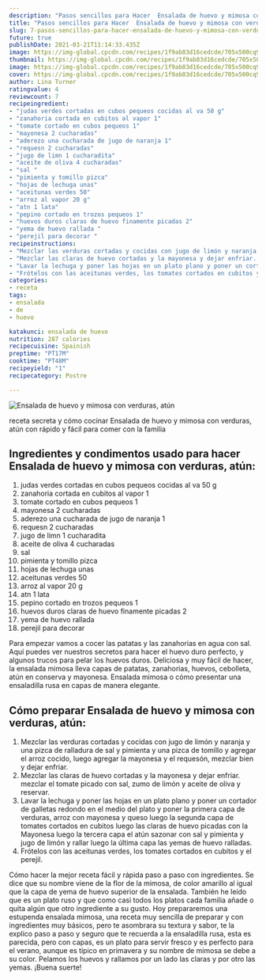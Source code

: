 ```yaml
---
description: "Pasos sencillos para Hacer  Ensalada de huevo y mimosa con verduras, atún"
title: "Pasos sencillos para Hacer  Ensalada de huevo y mimosa con verduras, atún"
slug: 7-pasos-sencillos-para-hacer-ensalada-de-huevo-y-mimosa-con-verduras-atun
future: true
publishDate: 2021-03-21T11:14:33.435Z
image: https://img-global.cpcdn.com/recipes/1f9ab83d16cedcde/705x500cq90/ensalada-de-huevo-y-mimosa-con-verduras-atun-foto-principal.jpg
thumbnail: https://img-global.cpcdn.com/recipes/1f9ab83d16cedcde/705x500cq90/ensalada-de-huevo-y-mimosa-con-verduras-atun-foto-principal.jpg
image: https://img-global.cpcdn.com/recipes/1f9ab83d16cedcde/705x500cq90/ensalada-de-huevo-y-mimosa-con-verduras-atun-foto-principal.jpg
cover: https://img-global.cpcdn.com/recipes/1f9ab83d16cedcde/705x500cq90/ensalada-de-huevo-y-mimosa-con-verduras-atun-foto-principal.jpg
author: Lina Turner
ratingvalue: 4
reviewcount: 7
recipeingredient:
- "judas verdes cortadas en cubos pequeos cocidas al va 50 g"
- "zanahoria cortada en cubitos al vapor 1"
- "tomate cortado en cubos pequeos 1"
- "mayonesa 2 cucharadas"
- "aderezo una cucharada de jugo de naranja 1"
- "requesn 2 cucharadas"
- "jugo de limn 1 cucharadita"
- "aceite de oliva 4 cucharadas"
- "sal "
- "pimienta y tomillo pizca"
- "hojas de lechuga unas"
- "aceitunas verdes 50"
- "arroz al vapor 20 g"
- "atn 1 lata"
- "pepino cortado en trozos pequeos 1"
- "huevos duros claras de huevo finamente picadas 2"
- "yema de huevo rallada "
- "perejil para decorar "
recipeinstructions:
- "Mezclar las verduras cortadas y cocidas con jugo de limón y naranja y una pizca de ralladura de sal y pimienta y una pizca de tomillo y agregar el arroz cocido, luego agregar la mayonesa y el requesón, mezclar bien y dejar enfriar."
- "Mezclar las claras de huevo cortadas y la mayonesa y dejar enfriar. mezclar el tomate picado con sal, zumo de limón y aceite de oliva y reservar."
- "Lavar la lechuga y poner las hojas en un plato plano y poner un cortador de galletas redondo en el medio del plato y poner la primera capa de verduras, arroz con mayonesa y queso luego la segunda capa de tomates cortados en cubitos luego las claras de huevo picadas con la Mayonesa luego la tercera capa el atún sazonar con sal y pimienta y jugo de limón y rallar luego la última capa las yemas de huevo ralladas."
- "Frótelos con las aceitunas verdes, los tomates cortados en cubitos y el perejil."
categories:
- receta
tags:
- ensalada
- de
- huevo

katakunci: ensalada de huevo 
nutrition: 287 calories
recipecuisine: Spainish
preptime: "PT17M"
cooktime: "PT48M"
recipeyield: "1"
recipecategory: Postre

---
```



![Ensalada de huevo y mimosa con verduras, atún](https://img-global.cpcdn.com/recipes/1f9ab83d16cedcde/705x500cq90/ensalada-de-huevo-y-mimosa-con-verduras-atun-foto-principal.jpg)

receta secreta y cómo cocinar Ensalada de huevo y mimosa con verduras, atún con rápido y fácil para comer con la familia

<!--inarticleads1-->

## Ingredientes y condimentos usado para hacer Ensalada de huevo y mimosa con verduras, atún:

1. judas verdes cortadas en cubos pequeos cocidas al va 50 g
1. zanahoria cortada en cubitos al vapor 1
1. tomate cortado en cubos pequeos 1
1. mayonesa 2 cucharadas
1. aderezo una cucharada de jugo de naranja 1
1. requesn 2 cucharadas
1. jugo de limn 1 cucharadita
1. aceite de oliva 4 cucharadas
1. sal 
1. pimienta y tomillo pizca
1. hojas de lechuga unas
1. aceitunas verdes 50
1. arroz al vapor 20 g
1. atn 1 lata
1. pepino cortado en trozos pequeos 1
1. huevos duros claras de huevo finamente picadas 2
1. yema de huevo rallada 
1. perejil para decorar 

Para empezar vamos a cocer las patatas y las zanahorias en agua con sal. Aquí puedes ver nuestros secretos para hacer el huevo duro perfecto, y algunos trucos para pelar los huevos duros. Deliciosa y muy fácil de hacer, la ensalada mimosa lleva capas de patatas, zanahorias, huevos, cebolleta, atún en conserva y mayonesa. Ensalada mimosa o cómo presentar una ensaladilla rusa en capas de manera elegante. 

<!--inarticleads2-->

## Cómo preparar Ensalada de huevo y mimosa con verduras, atún:

1. Mezclar las verduras cortadas y cocidas con jugo de limón y naranja y una pizca de ralladura de sal y pimienta y una pizca de tomillo y agregar el arroz cocido, luego agregar la mayonesa y el requesón, mezclar bien y dejar enfriar.
1. Mezclar las claras de huevo cortadas y la mayonesa y dejar enfriar. mezclar el tomate picado con sal, zumo de limón y aceite de oliva y reservar.
1. Lavar la lechuga y poner las hojas en un plato plano y poner un cortador de galletas redondo en el medio del plato y poner la primera capa de verduras, arroz con mayonesa y queso luego la segunda capa de tomates cortados en cubitos luego las claras de huevo picadas con la Mayonesa luego la tercera capa el atún sazonar con sal y pimienta y jugo de limón y rallar luego la última capa las yemas de huevo ralladas.
1. Frótelos con las aceitunas verdes, los tomates cortados en cubitos y el perejil.


Cómo hacer la mejor receta fácil y rápida paso a paso con ingredientes. Se dice que su nombre viene de la flor de la mimosa, de color amarillo al igual que la capa de yema de huevo superior de la ensalada. También he leído que es un plato ruso y que como casi todos los platos cada familia añade o quita algún que otro ingrediente a su gusto. Hoy prepararemos una estupenda ensalada mimosa, una receta muy sencilla de preparar y con ingredientes muy básicos, pero te asombrara su textura y sabor, te la explico paso a paso y seguro que te recuerda a la ensaladilla rusa, esta es parecida, pero con capas, es un plato para servir fresco y es perfecto para el verano, aunque es típico en primavera y su nombre de mimosa se debe a su color. Pelamos los huevos y rallamos por un lado las claras y por otro las yemas. 
¡Buena suerte!

